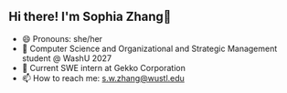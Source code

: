 ## Hi there! I'm Sophia Zhang👋

- 😄 Pronouns: she/her
- 🌱 Computer Science and Organizational and Strategic Management student @ WashU 2027
- 🔭 Current SWE intern at Gekko Corporation
- 📫 How to reach me: s.w.zhang@wustl.edu

<!--
**sophiazhang6216/sophiazhang6216** is a ✨ _special_ ✨ repository because its `README.md` (this file) appears on your GitHub profile.

Here are some ideas to get you started:

- 🔭 I’m currently working on ...
- 🌱 I’m currently learning ...
- 👯 I’m looking to collaborate on ...
- 🤔 I’m looking for help with ...
- 💬 Ask me about ...
- 📫 How to reach me: ...
- 😄 Pronouns: ...
- ⚡ Fun fact: ...
-->
